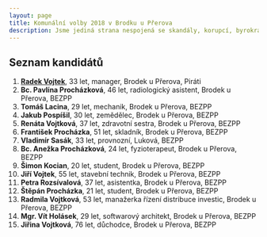 ```yaml
---
layout: page
title: Komunální volby 2018 v Brodku u Přerova
description: Jsme jediná strana nespojená se skandály, korupcí, byrokracií. Jsme tu osm let. Hájíme svobodu, přinášíme čerstvé nápady a nebojíme se říkat, co si myslíme. Politici slibují modré z nebe, světlé zítřky a další prázdná hesla. Piráti nabízí jasné a konkrétní cíle – černé na bílém. Pusťte nás na ně!
---
```

## Seznam kandidátů

1. [**Radek Vojtek**](/lide/radek-vojtek), 33 let, manager, Brodek u Přerova, Piráti
2. **Bc. Pavlína Procházková**, 46 let, radiologický asistent, Brodek u Přerova, BEZPP
3. **Tomáš Lacina**, 29 let, mechanik, Brodek u Přerova, BEZPP
4. **Jakub Pospíšil**, 30 let, zemědělec, Brodek u Přerova, BEZPP
5. **Renáta Vojtková**, 37 let, zdravotní sestra, Brodek u Přerova, BEZPP
6. **František Procházka**, 51 let, skladník, Brodek u Přerova, BEZPP
7. **Vladimír Sasák**, 33 let, provnozní, Luková, BEZPP
8. **Bc. Anežka Procházková**, 24 let, fyzioterapeut, Brodek u Přerova, BEZPP
9. **Šimon Kocian**, 20 let, student, Brodek u Přerova, BEZPP
10. **Jiří Vojtek**, 55 let, stavební technik, Brodek u Přerova, BEZPP
11. **Petra Rozsívalová**, 37 let, asistentka, Brodek u Přerova, BEZPP
12. **Štěpán Procházka**, 21 let, student, Brodek u Přerova, BEZPP
13. **Radmila Vojtková**, 53 let, manažerka řízení distribuce investic, Brodek u Přerova, BEZPP
14. **Mgr. Vít Holásek**, 29 let, softwarový architekt, Brodek u Přerova, BEZPP
15. **Jiřina Vojtková**, 76 let, důchodce, Brodek u Přerova, BEZPP

